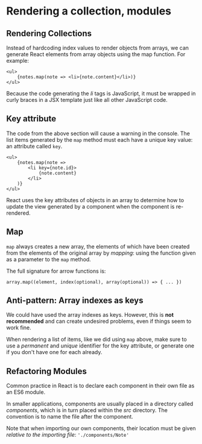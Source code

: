 # Rendering a collection, modules

## Rendering Collections
Instead of hardcoding index values to render objects from arrays, we can generate React elements from array objects using the map function. For example:
```
<ul>
    {notes.map(note => <li>{note.content}</li>)}
</ul>
```

Because the code generating the *li* tags is JavaScript, it must be wrapped in curly braces in a JSX template just like all other JavaScript code.

## Key attribute
The code from the above section will cause a warning in the console. The list items generated by the `map` method must each have a unique key value: an attribute called `key`.
```
<ul>
    {notes.map(note => 
        <li key={note.id}>            
            {note.content}
        </li>
    )}
</ul>
```

React uses the key attributes of objects in an array to determine how to update the view generated by a component when the component is re-rendered.

## Map
`map` always creates a new array, the elements of which have been created from the elements of the original array by *mapping*: using the function given as a parameter to the `map` method.

The full signature for arrow functions is:
```
array.map((element, index(optional), array(optional)) => { ... })
```

## Anti-pattern: Array indexes as keys
We could have used the array indexes as keys. However, this is **not recommended** and can create undesired problems, even if things seem to work fine.

When rendering a list of items, like we did using `map` above, make sure to use a *permanent* and *unique* identifier for the key attribute, or generate one if you don't have one for each already.

## Refactoring Modules
Common practice in React is to declare each component in their own file as an ES6 module.

In smaller applications, components are usually placed in a directory called *components*, which is in turn placed within the *src* directory. The convention is to name the file after the component.

Note that when importing our own components, their location must be given *relative to the importing file*: `'./components/Note'`
